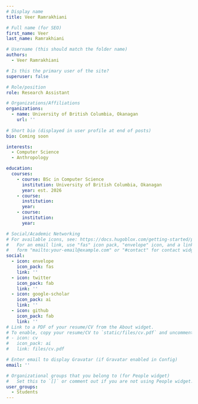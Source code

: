 ```yaml
---
# Display name
title: Veer Ramrakhiani

# Full name (for SEO)
first_name: Veer
last_name: Ramrakhiani

# Username (this should match the folder name)
authors:
  - Veer Ramrakhiani

# Is this the primary user of the site?
superuser: false

# Role/position
role: Research Assistant

# Organizations/Affiliations
organizations:
  - name: University of British Columbia, Okanagan
    url: ''
    
# Short bio (displayed in user profile at end of posts)
bio: Coming soon

interests:
  - Computer Science
  - Anthropology

education:
  courses:
    - course: BSc in Computer Science
      institution: University of British Columbia, Okanagan
      year: est. 2026
    - course: 
      institution:
      year: 
    - course: 
      institution: 
      year: 

# Social/Academic Networking
# For available icons, see: https://docs.hugoblox.com/getting-started/page-builder/#icons
#   For an email link, use "fas" icon pack, "envelope" icon, and a link in the
#   form "mailto:your-email@example.com" or "#contact" for contact widget.
social:
  - icon: envelope
    icon_pack: fas
    link: ''
  - icon: twitter
    icon_pack: fab
    link: ''
  - icon: google-scholar
    icon_pack: ai
    link: ''
  - icon: github
    icon_pack: fab
    link: ''
# Link to a PDF of your resume/CV from the About widget.
# To enable, copy your resume/CV to `static/files/cv.pdf` and uncomment the lines below.
# - icon: cv
#   icon_pack: ai
#   link: files/cv.pdf

# Enter email to display Gravatar (if Gravatar enabled in Config)
email: ''

# Organizational groups that you belong to (for People widget)
#   Set this to `[]` or comment out if you are not using People widget.
user_groups:
  - Students
---
```


